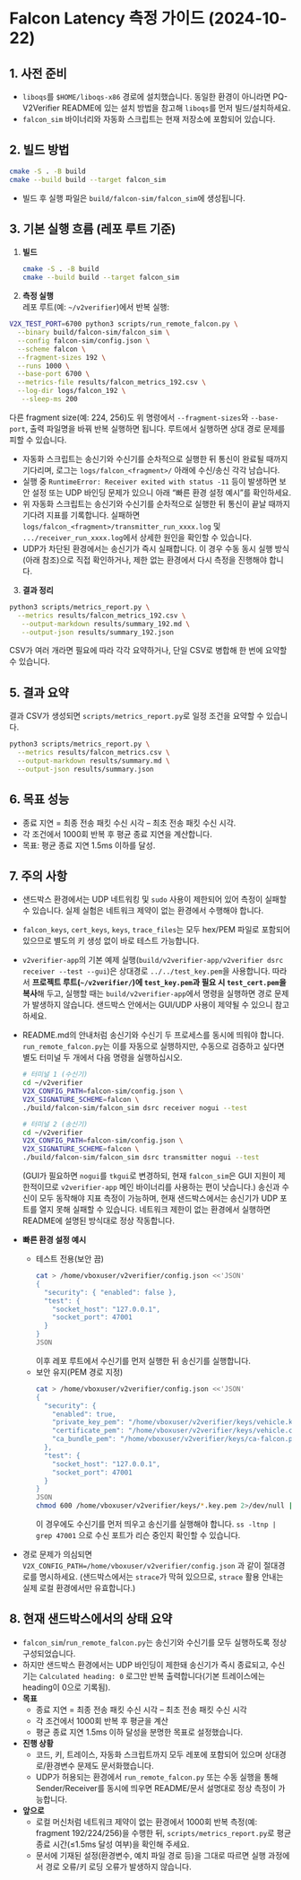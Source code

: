 # Falcon Latency 측정 가이드 (2024-10-22)

## 1. 사전 준비
- `liboqs`를 `$HOME/liboqs-x86` 경로에 설치했습니다. 동일한 환경이 아니라면 PQ-V2Verifier README에 있는 설치 방법을 참고해 `liboqs`를 먼저 빌드/설치하세요.
- `falcon_sim` 바이너리와 자동화 스크립트는 현재 저장소에 포함되어 있습니다.

## 2. 빌드 방법
```bash
cmake -S . -B build
cmake --build build --target falcon_sim
```
- 빌드 후 실행 파일은 `build/falcon-sim/falcon_sim`에 생성됩니다.

## 3. 기본 실행 흐름 (레포 루트 기준)
1. **빌드**
   ```bash
   cmake -S . -B build
   cmake --build build --target falcon_sim
   ```
2. **측정 실행**  
   레포 루트(예: `~/v2verifier`)에서 반복 실행:
  ```bash
  V2X_TEST_PORT=6700 python3 scripts/run_remote_falcon.py \
    --binary build/falcon-sim/falcon_sim \
    --config falcon-sim/config.json \
    --scheme falcon \
    --fragment-sizes 192 \
    --runs 1000 \
    --base-port 6700 \
    --metrics-file results/falcon_metrics_192.csv \
    --log-dir logs/falcon_192 \
     --sleep-ms 200
   ```
   다른 fragment size(예: 224, 256)도 위 명령에서 `--fragment-sizes`와 `--base-port`, 출력 파일명을 바꿔 반복 실행하면 됩니다. 루트에서 실행하면 상대 경로 문제를 피할 수 있습니다.
   - 자동화 스크립트는 송신기와 수신기를 순차적으로 실행한 뒤 통신이 완료될 때까지 기다리며, 로그는 `logs/falcon_<fragment>/` 아래에 수신/송신 각각 남습니다.
   - 실행 중 `RuntimeError: Receiver exited with status -11` 등이 발생하면 보안 설정 또는 UDP 바인딩 문제가 있으니 아래 “빠른 환경 설정 예시”를 확인하세요.
   - 위 자동화 스크립트는 송신기와 수신기를 순차적으로 실행한 뒤 통신이 끝날 때까지 기다려 지표를 기록합니다. 실패하면 `logs/falcon_<fragment>/transmitter_run_xxxx.log` 및 `.../receiver_run_xxxx.log`에서 상세한 원인을 확인할 수 있습니다.
   - UDP가 차단된 환경에서는 송신기가 즉시 실패합니다. 이 경우 수동 동시 실행 방식(아래 참조)으로 직접 확인하거나, 제한 없는 환경에서 다시 측정을 진행해야 합니다.

3. **결과 정리**
  ```bash
  python3 scripts/metrics_report.py \
    --metrics results/falcon_metrics_192.csv \
     --output-markdown results/summary_192.md \
     --output-json results/summary_192.json
   ```
   CSV가 여러 개라면 필요에 따라 각각 요약하거나, 단일 CSV로 병합해 한 번에 요약할 수 있습니다.

## 5. 결과 요약
결과 CSV가 생성되면 `scripts/metrics_report.py`로 일정 조건을 요약할 수 있습니다.
```bash
python3 scripts/metrics_report.py \
  --metrics results/falcon_metrics.csv \
  --output-markdown results/summary.md \
  --output-json results/summary.json
```

## 6. 목표 성능
- 종료 지연 = 최종 전송 패킷 수신 시각 – 최초 전송 패킷 수신 시각.
- 각 조건에서 1000회 반복 후 평균 종료 지연을 계산합니다.
- 목표: 평균 종료 지연 1.5ms 이하를 달성.

## 7. 주의 사항
- 샌드박스 환경에서는 UDP 네트워킹 및 `sudo` 사용이 제한되어 있어 측정이 실패할 수 있습니다. 실제 실험은 네트워크 제약이 없는 환경에서 수행해야 합니다.
- `falcon_keys`, `cert_keys`, `keys`, `trace_files`는 모두 hex/PEM 파일로 포함되어 있으므로 별도의 키 생성 없이 바로 테스트 가능합니다.
- `v2verifier-app`의 기본 예제 실행(`build/v2verifier-app/v2verifier dsrc receiver --test --gui`)은 상대경로 `../../test_key.pem`을 사용합니다. 따라서 **프로젝트 루트(`~/v2verifier/`)에 `test_key.pem`과 필요 시 `test_cert.pem`을 복사**해 두고, 실행할 때는 `build/v2verifier-app`에서 명령을 실행하면 경로 문제가 발생하지 않습니다. 샌드박스 안에서는 GUI/UDP 사용이 제약될 수 있으니 참고하세요.
- README.md의 안내처럼 송신기와 수신기 두 프로세스를 동시에 띄워야 합니다. `run_remote_falcon.py`는 이를 자동으로 실행하지만, 수동으로 검증하고 싶다면 별도 터미널 두 개에서 다음 명령을 실행하십시오.
  ```bash
  # 터미널 1 (수신기)
  cd ~/v2verifier
  V2X_CONFIG_PATH=falcon-sim/config.json \
  V2X_SIGNATURE_SCHEME=falcon \
  ./build/falcon-sim/falcon_sim dsrc receiver nogui --test

  # 터미널 2 (송신기)
  cd ~/v2verifier
  V2X_CONFIG_PATH=falcon-sim/config.json \
  V2X_SIGNATURE_SCHEME=falcon \
  ./build/falcon-sim/falcon_sim dsrc transmitter nogui --test
  ```
  (GUI가 필요하면 `nogui`를 `tkgui`로 변경하되, 현재 `falcon_sim`은 GUI 지원이 제한적이므로 `v2verifier-app` 메인 바이너리를 사용하는 편이 낫습니다.)
  송신과 수신이 모두 동작해야 지표 측정이 가능하며, 현재 샌드박스에서는 송신기가 UDP 포트를 열지 못해 실패할 수 있습니다. 네트워크 제한이 없는 환경에서 실행하면 README에 설명된 방식대로 정상 작동합니다.

- **빠른 환경 설정 예시**
  - 테스트 전용(보안 끔)
    ```bash
    cat > /home/vboxuser/v2verifier/config.json <<'JSON'
    {
      "security": { "enabled": false },
      "test": {
        "socket_host": "127.0.0.1",
        "socket_port": 47001
      }
    }
    JSON
    ```
    이후 레포 루트에서 수신기를 먼저 실행한 뒤 송신기를 실행합니다.
  - 보안 유지(PEM 경로 지정)
    ```bash
    cat > /home/vboxuser/v2verifier/config.json <<'JSON'
    {
      "security": {
        "enabled": true,
        "private_key_pem": "/home/vboxuser/v2verifier/keys/vehicle.key.pem",
        "certificate_pem": "/home/vboxuser/v2verifier/keys/vehicle.cert.pem",
        "ca_bundle_pem": "/home/vboxuser/v2verifier/keys/ca-falcon.pem"
      },
      "test": {
        "socket_host": "127.0.0.1",
        "socket_port": 47001
      }
    }
    JSON
    chmod 600 /home/vboxuser/v2verifier/keys/*.key.pem 2>/dev/null || true
    ```
    이 경우에도 수신기를 먼저 띄우고 송신기를 실행해야 합니다. `ss -ltnp | grep 47001` 으로 수신 포트가 리슨 중인지 확인할 수 있습니다.
- 경로 문제가 의심되면 `V2X_CONFIG_PATH=/home/vboxuser/v2verifier/config.json` 과 같이 절대경로를 명시하세요. (샌드박스에서는 `strace`가 막혀 있으므로, `strace` 활용 안내는 실제 로컬 환경에서만 유효합니다.)

## 8. 현재 샌드박스에서의 상태 요약
- `falcon_sim`/`run_remote_falcon.py`는 송신기와 수신기를 모두 실행하도록 정상 구성되었습니다.
- 하지만 샌드박스 환경에서는 UDP 바인딩이 제한돼 송신기가 즉시 종료되고, 수신기는 `Calculated heading: 0` 로그만 반복 출력합니다(기본 트레이스에는 heading이 0으로 기록됨).
- **목표**  
  - 종료 지연 = 최종 전송 패킷 수신 시각 – 최초 전송 패킷 수신 시각  
  - 각 조건에서 1000회 반복 후 평균을 계산  
  - 평균 종료 지연 1.5ms 이하 달성을 분명한 목표로 설정했습니다.
- **진행 상황**  
  - 코드, 키, 트레이스, 자동화 스크립트까지 모두 레포에 포함되어 있으며 상대경로/환경변수 문제도 문서화했습니다.
  - UDP가 허용되는 환경에서 `run_remote_falcon.py` 또는 수동 실행을 통해 Sender/Receiver를 동시에 띄우면 README/문서 설명대로 정상 측정이 가능합니다.
- **앞으로**  
  - 로컬 머신처럼 네트워크 제약이 없는 환경에서 1000회 반복 측정(예: fragment 192/224/256)을 수행한 뒤, `scripts/metrics_report.py`로 평균 종료 시간(≤1.5ms 달성 여부)을 확인해 주세요.  
  - 문서에 기재된 설정(환경변수, 예치 파일 경로 등)을 그대로 따르면 실행 과정에서 경로 오류/키 로딩 오류가 발생하지 않습니다.
